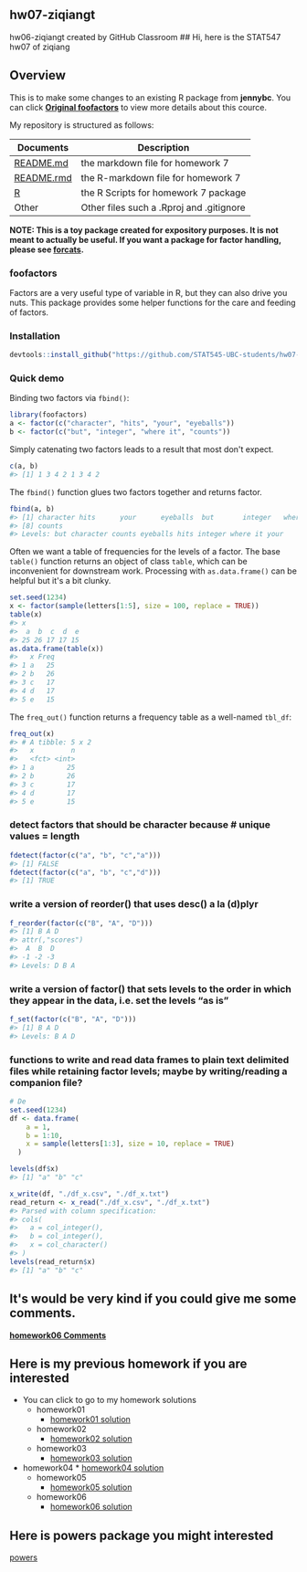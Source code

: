 hw07-ziqiangt
-------------

hw06-ziqiangt created by GitHub Classroom \#\# Hi, here is the STAT547 hw07 of ziqiang

Overview
--------

This is to make some changes to an existing R package from **jennybc**. You can click **[Original foofactors](https://github.com/jennybc/foofactors/)** to view more details about this cource.

My repository is structured as follows:

| Documents                                                                                  | Description                              |
|--------------------------------------------------------------------------------------------|------------------------------------------|
| [README.md](https://github.com/STAT545-UBC-students/hw07-ziqiangt/blob/master/README.md)   | the markdown file for homework 7         |
| [README.rmd](https://github.com/STAT545-UBC-students/hw07-ziqiangt/blob/master/README.Rmd) | the R-markdown file for homework 7       |
| [R](https://github.com/STAT545-UBC-students/hw07-ziqiangt/tree/master/R)                   | the R Scripts for homework 7 package     |
| Other                                                                                      | Other files such a .Rproj and .gitignore |

<!-- README.md is generated from README.Rmd. Please edit that file -->
**NOTE: This is a toy package created for expository purposes. It is not meant to actually be useful. If you want a package for factor handling, please see [forcats](https://cran.r-project.org/package=forcats).**

### foofactors

Factors are a very useful type of variable in R, but they can also drive you nuts. This package provides some helper functions for the care and feeding of factors.

### Installation

``` r
devtools::install_github("https://github.com/STAT545-UBC-students/hw07-ziqiangt")
```

### Quick demo

Binding two factors via `fbind()`:

``` r
library(foofactors)
a <- factor(c("character", "hits", "your", "eyeballs"))
b <- factor(c("but", "integer", "where it", "counts"))
```

Simply catenating two factors leads to a result that most don't expect.

``` r
c(a, b)
#> [1] 1 3 4 2 1 3 4 2
```

The `fbind()` function glues two factors together and returns factor.

``` r
fbind(a, b)
#> [1] character hits      your      eyeballs  but       integer   where it 
#> [8] counts   
#> Levels: but character counts eyeballs hits integer where it your
```

Often we want a table of frequencies for the levels of a factor. The base `table()` function returns an object of class `table`, which can be inconvenient for downstream work. Processing with `as.data.frame()` can be helpful but it's a bit clunky.

``` r
set.seed(1234)
x <- factor(sample(letters[1:5], size = 100, replace = TRUE))
table(x)
#> x
#>  a  b  c  d  e 
#> 25 26 17 17 15
as.data.frame(table(x))
#>   x Freq
#> 1 a   25
#> 2 b   26
#> 3 c   17
#> 4 d   17
#> 5 e   15
```

The `freq_out()` function returns a frequency table as a well-named `tbl_df`:

``` r
freq_out(x)
#> # A tibble: 5 x 2
#>   x         n
#>   <fct> <int>
#> 1 a        25
#> 2 b        26
#> 3 c        17
#> 4 d        17
#> 5 e        15
```

### detect factors that should be character because \# unique values = length

``` r
fdetect(factor(c("a", "b", "c","a")))
#> [1] FALSE
fdetect(factor(c("a", "b", "c","d")))
#> [1] TRUE
```

### write a version of reorder() that uses desc() a la (d)plyr

``` r
f_reorder(factor(c("B", "A", "D")))
#> [1] B A D
#> attr(,"scores")
#>  A  B  D 
#> -1 -2 -3 
#> Levels: D B A
```

### write a version of factor() that sets levels to the order in which they appear in the data, i.e. set the levels “as is”

``` r
f_set(factor(c("B", "A", "D")))
#> [1] B A D
#> Levels: B A D
```

### functions to write and read data frames to plain text delimited files while retaining factor levels; maybe by writing/reading a companion file?

``` r
# De
set.seed(1234)
df <- data.frame(
    a = 1,
    b = 1:10,
    x = sample(letters[1:3], size = 10, replace = TRUE)
  )

levels(df$x)
#> [1] "a" "b" "c"

x_write(df, "./df_x.csv", "./df_x.txt")
read_return <- x_read("./df_x.csv", "./df_x.txt")
#> Parsed with column specification:
#> cols(
#>   a = col_integer(),
#>   b = col_integer(),
#>   x = col_character()
#> )
levels(read_return$x)
#> [1] "a" "b" "c"
```

It's would be very kind if you could give me some **comments**.
---------------------------------------------------------------

**[homework06 Comments](https://github.com/STAT545-UBC-students/hw07-ziqiangt/issues)**

Here is my previous homework if you are interested
--------------------------------------------------

-   You can click to go to my homework solutions
    -   homework01
        -   [homework01 solution](https://github.com/STAT545-UBC-students/hw01-ziqiangt)
    -   homework02
        -   [homework02 solution](https://github.com/STAT545-UBC-students/hw02-ziqiangt)
    -   homework03
        -   [homework03 solution](https://github.com/STAT545-UBC-students/hw03-ziqiangt)
-   homework04 \* [homework04 solution](https://github.com/STAT545-UBC-students/hw04-ziqiangt)
    -   homework05
        -   [homework05 solution](https://github.com/STAT545-UBC-students/hw05-ziqiangt)
    -   homework06
        -   [homework06 solution](https://github.com/STAT545-UBC-students/hw06-ziqiangt)

Here is powers package you might interested
-------------------------------------------

[powers](https://github.com/ziqiangt/STAT545_Participation/tree/master/STAT547/cm105/powers)
